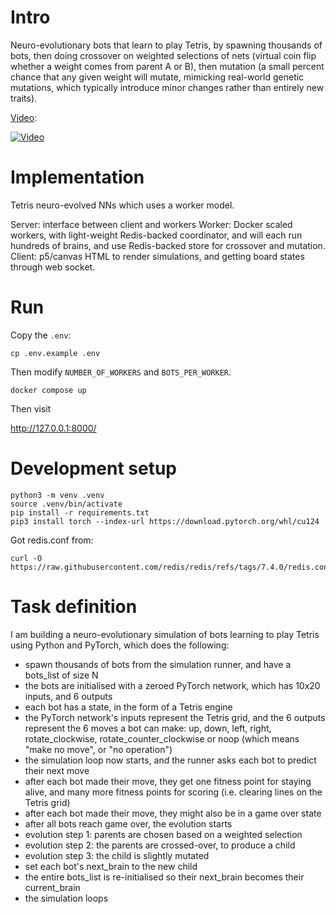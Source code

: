 # Intro

Neuro-evolutionary bots that learn to play Tetris, by spawning thousands of bots, then doing crossover on weighted selections of nets (virtual coin flip whether a weight comes from parent A or B), then mutation (a small percent chance that any given weight will mutate, mimicking real-world genetic mutations, which typically introduce minor changes rather than entirely new traits).

[Video](https://www.youtube.com/watch?v=Q1aHP5IODUs):

[![Video](https://img.youtube.com/vi/Q1aHP5IODUs/0.jpg)](https://www.youtube.com/watch?v=Q1aHP5IODUs)

# Implementation

Tetris neuro-evolved NNs which uses a worker model.

Server: interface between client and workers
Worker: Docker scaled workers, with light-weight Redis-backed coordinator, and will each run hundreds of brains, and use Redis-backed store for crossover and mutation.
Client: p5/canvas HTML to render simulations, and getting board states through web socket.

# Run

Copy the `.env`:

```
cp .env.example .env
```

Then modify `NUMBER_OF_WORKERS` and `BOTS_PER_WORKER`.

```
docker compose up
```

Then visit

http://127.0.0.1:8000/


# Development setup

```
python3 -m venv .venv
source .venv/bin/activate
pip install -r requirements.txt
pip3 install torch --index-url https://download.pytorch.org/whl/cu124
```

Got redis.conf from:

```
curl -O https://raw.githubusercontent.com/redis/redis/refs/tags/7.4.0/redis.conf 
```

# Task definition

I am building a neuro-evolutionary simulation of bots learning to play Tetris using Python and PyTorch, which does the following:

- spawn thousands of bots from the simulation runner, and have a bots_list of size N
- the bots are initialised with a zeroed PyTorch network, which has 10x20 inputs, and 6 outputs
- each bot has a state, in the form of a Tetris engine
- the PyTorch network's inputs represent the Tetris grid, and the 6 outputs represent the 6 moves a bot can make: up, down, left, right, rotate_clockwise, rotate_counter_clockwise or noop (which means "make no move", or "no operation")
- the simulation loop now starts, and the runner asks each bot to predict their next move
- after each bot made their move, they get one fitness point for staying alive, and many more fitness points for scoring (i.e. clearing lines on the Tetris grid)
- after each bot made their move, they might also be in a game over state
- after all bots reach game over, the evolution starts
- evolution step 1: parents are chosen based on a weighted selection
- evolution step 2: the parents are crossed-over, to produce a child
- evolution step 3: the child is slightly mutated
- set each bot's next_brain to the new child
- the entire bots_list is re-initialised so their next_brain becomes their current_brain
- the simulation loops
